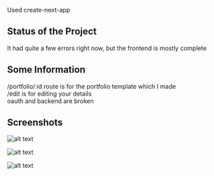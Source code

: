 Used create-next-app

## Status of the Project
It had quite a few errors right now, but the frontend is mostly complete

## Some Information
/portfolio/:id route is for the portfolio template which I made  
/edit is for editing your details  
oauth and backend are broken  

## Screenshots
![alt text](https://media.discordapp.net/attachments/786558718837391400/864874995125452820/b.png?width=1104&height=676) 
  
![alt text](https://media.discordapp.net/attachments/786558718837391400/864874995875446794/c.png?width=1414&height=676)  
  
![alt text](https://media.discordapp.net/attachments/786558718837391400/864874996857176124/a.png?width=1408&height=676)  
  
